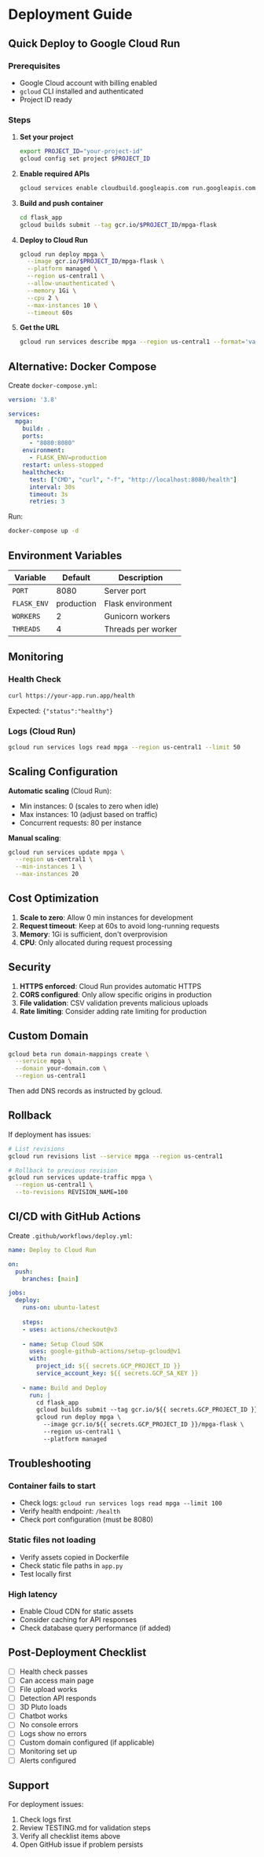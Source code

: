 # Deployment Guide

## Quick Deploy to Google Cloud Run

### Prerequisites
- Google Cloud account with billing enabled
- `gcloud` CLI installed and authenticated
- Project ID ready

### Steps

1. **Set your project**
   ```bash
   export PROJECT_ID="your-project-id"
   gcloud config set project $PROJECT_ID
   ```

2. **Enable required APIs**
   ```bash
   gcloud services enable cloudbuild.googleapis.com run.googleapis.com containerregistry.googleapis.com
   ```

3. **Build and push container**
   ```bash
   cd flask_app
   gcloud builds submit --tag gcr.io/$PROJECT_ID/mpga-flask
   ```

4. **Deploy to Cloud Run**
   ```bash
   gcloud run deploy mpga \
     --image gcr.io/$PROJECT_ID/mpga-flask \
     --platform managed \
     --region us-central1 \
     --allow-unauthenticated \
     --memory 1Gi \
     --cpu 2 \
     --max-instances 10 \
     --timeout 60s
   ```

5. **Get the URL**
   ```bash
   gcloud run services describe mpga --region us-central1 --format='value(status.url)'
   ```

## Alternative: Docker Compose

Create `docker-compose.yml`:

```yaml
version: '3.8'

services:
  mpga:
    build: .
    ports:
      - "8080:8080"
    environment:
      - FLASK_ENV=production
    restart: unless-stopped
    healthcheck:
      test: ["CMD", "curl", "-f", "http://localhost:8080/health"]
      interval: 30s
      timeout: 3s
      retries: 3
```

Run:
```bash
docker-compose up -d
```

## Environment Variables

| Variable | Default | Description |
|----------|---------|-------------|
| `PORT` | 8080 | Server port |
| `FLASK_ENV` | production | Flask environment |
| `WORKERS` | 2 | Gunicorn workers |
| `THREADS` | 4 | Threads per worker |

## Monitoring

### Health Check
```bash
curl https://your-app.run.app/health
```

Expected: `{"status":"healthy"}`

### Logs (Cloud Run)
```bash
gcloud run services logs read mpga --region us-central1 --limit 50
```

## Scaling Configuration

**Automatic scaling** (Cloud Run):
- Min instances: 0 (scales to zero when idle)
- Max instances: 10 (adjust based on traffic)
- Concurrent requests: 80 per instance

**Manual scaling**:
```bash
gcloud run services update mpga \
  --region us-central1 \
  --min-instances 1 \
  --max-instances 20
```

## Cost Optimization

1. **Scale to zero**: Allow 0 min instances for development
2. **Request timeout**: Keep at 60s to avoid long-running requests
3. **Memory**: 1Gi is sufficient, don't overprovision
4. **CPU**: Only allocated during request processing

## Security

1. **HTTPS enforced**: Cloud Run provides automatic HTTPS
2. **CORS configured**: Only allow specific origins in production
3. **File validation**: CSV validation prevents malicious uploads
4. **Rate limiting**: Consider adding rate limiting for production

## Custom Domain

```bash
gcloud beta run domain-mappings create \
  --service mpga \
  --domain your-domain.com \
  --region us-central1
```

Then add DNS records as instructed by gcloud.

## Rollback

If deployment has issues:

```bash
# List revisions
gcloud run revisions list --service mpga --region us-central1

# Rollback to previous revision
gcloud run services update-traffic mpga \
  --region us-central1 \
  --to-revisions REVISION_NAME=100
```

## CI/CD with GitHub Actions

Create `.github/workflows/deploy.yml`:

```yaml
name: Deploy to Cloud Run

on:
  push:
    branches: [main]

jobs:
  deploy:
    runs-on: ubuntu-latest
    
    steps:
    - uses: actions/checkout@v3
    
    - name: Setup Cloud SDK
      uses: google-github-actions/setup-gcloud@v1
      with:
        project_id: ${{ secrets.GCP_PROJECT_ID }}
        service_account_key: ${{ secrets.GCP_SA_KEY }}
    
    - name: Build and Deploy
      run: |
        cd flask_app
        gcloud builds submit --tag gcr.io/${{ secrets.GCP_PROJECT_ID }}/mpga-flask
        gcloud run deploy mpga \
          --image gcr.io/${{ secrets.GCP_PROJECT_ID }}/mpga-flask \
          --region us-central1 \
          --platform managed
```

## Troubleshooting

### Container fails to start
- Check logs: `gcloud run services logs read mpga --limit 100`
- Verify health endpoint: `/health`
- Check port configuration (must be 8080)

### Static files not loading
- Verify assets copied in Dockerfile
- Check static file paths in `app.py`
- Test locally first

### High latency
- Enable Cloud CDN for static assets
- Consider caching for API responses
- Check database query performance (if added)

## Post-Deployment Checklist

- [ ] Health check passes
- [ ] Can access main page
- [ ] File upload works
- [ ] Detection API responds
- [ ] 3D Pluto loads
- [ ] Chatbot works
- [ ] No console errors
- [ ] Logs show no errors
- [ ] Custom domain configured (if applicable)
- [ ] Monitoring set up
- [ ] Alerts configured

## Support

For deployment issues:
1. Check logs first
2. Review TESTING.md for validation steps
3. Verify all checklist items above
4. Open GitHub issue if problem persists
